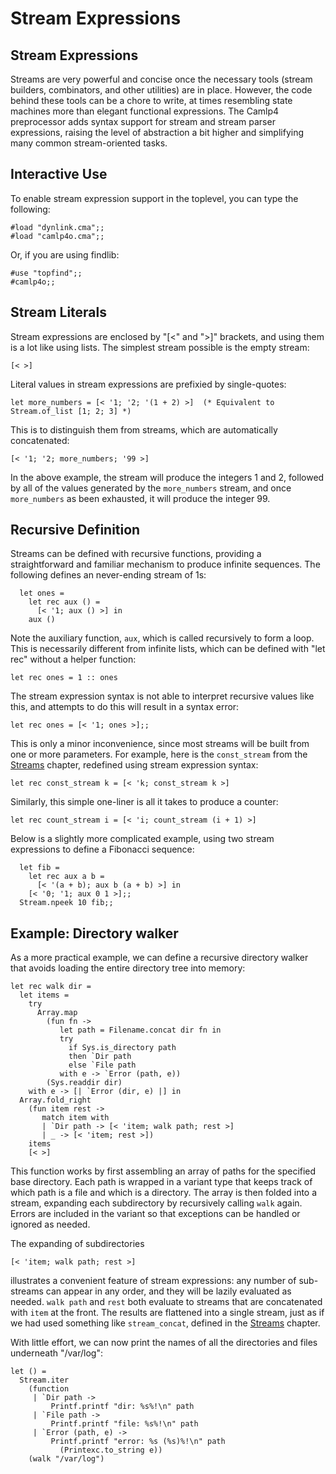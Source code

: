 <!-- ((! set title Streams Expressions !)) ((! set learn !)) -->

# Stream Expressions

## Stream Expressions
Streams are very powerful and concise once the necessary tools (stream
builders, combinators, and other utilities) are in place. However, the
code behind these tools can be a chore to write, at times resembling
state machines more than elegant functional expressions. The Camlp4
preprocessor adds syntax support for stream and stream parser
expressions, raising the level of abstraction a bit higher and
simplifying many common stream-oriented tasks.

## Interactive Use
To enable stream expression support in the toplevel, you can type the
following:

```tryocaml
#load "dynlink.cma";;
#load "camlp4o.cma";;
```
Or, if you are using findlib:

```tryocaml
#use "topfind";;
#camlp4o;;
```
## Stream Literals
Stream expressions are enclosed by "[\<" and "\>]" brackets, and using
them is a lot like using lists. The simplest stream possible is the
empty stream:

```tryocaml
[< >]
```
Literal values in stream expressions are prefixied by single-quotes:

```tryocaml
let more_numbers = [< '1; '2; '(1 + 2) >]  (* Equivalent to Stream.of_list [1; 2; 3] *)
```
This is to distinguish them from streams, which are automatically
concatenated:

```tryocaml
[< '1; '2; more_numbers; '99 >]
```
In the above example, the stream will produce the integers 1 and 2,
followed by all of the values generated by the `more_numbers` stream,
and once `more_numbers` as been exhausted, it will produce the integer
99.

## Recursive Definition
Streams can be defined with recursive functions, providing a
straightforward and familiar mechanism to produce infinite sequences.
The following defines an never-ending stream of 1s:

```tryocaml
  let ones =
    let rec aux () =
      [< '1; aux () >] in
    aux ()
```
Note the auxiliary function, `aux`, which is called recursively to form
a loop. This is necessarily different from infinite lists, which can be
defined with "let rec" without a helper function:

```tryocaml
let rec ones = 1 :: ones
```
The stream expression syntax is not able to interpret recursive values
like this, and attempts to do this will result in a syntax error:

```tryocaml
let rec ones = [< '1; ones >];;
```
This is only a minor inconvenience, since most streams will be built
from one or more parameters. For example, here is the `const_stream`
from the [Streams](streams.html "Streams") chapter, redefined using
stream expression syntax:

```tryocaml
let rec const_stream k = [< 'k; const_stream k >]
```
Similarly, this simple one-liner is all it takes to produce a counter:

```tryocaml
let rec count_stream i = [< 'i; count_stream (i + 1) >]
```
Below is a slightly more complicated example, using two stream
expressions to define a Fibonacci sequence:

```tryocaml
  let fib =
    let rec aux a b =
      [< '(a + b); aux b (a + b) >] in
    [< '0; '1; aux 0 1 >];;
  Stream.npeek 10 fib;;
```
## Example: Directory walker
As a more practical example, we can define a recursive directory walker
that avoids loading the entire directory tree into memory:

```tryocaml
let rec walk dir =
  let items =
    try
      Array.map
        (fun fn ->
           let path = Filename.concat dir fn in
           try
             if Sys.is_directory path
             then `Dir path
             else `File path
           with e -> `Error (path, e))
        (Sys.readdir dir)
    with e -> [| `Error (dir, e) |] in
  Array.fold_right
    (fun item rest ->
       match item with
       | `Dir path -> [< 'item; walk path; rest >]
       | _ -> [< 'item; rest >])
    items
    [< >]
```
This function works by first assembling an array of paths for the
specified base directory. Each path is wrapped in a variant type that
keeps track of which path is a file and which is a directory. The array
is then folded into a stream, expanding each subdirectory by recursively
calling `walk` again. Errors are included in the variant so that
exceptions can be handled or ignored as needed.

The expanding of subdirectories

```tryocaml
[< 'item; walk path; rest >]
```
illustrates a convenient feature of stream expressions: any number of
sub-streams can appear in any order, and they will be lazily evaluated
as needed. `walk path` and `rest` both evaluate to streams that are
concatenated with `item` at the front. The results are flattened into a
single stream, just as if we had used something like `stream_concat`,
defined in the [Streams](streams.html "Streams") chapter.

With little effort, we can now print the names of all the directories
and files underneath "/var/log":

```tryocaml
let () =
  Stream.iter
    (function
     | `Dir path ->
         Printf.printf "dir: %s%!\n" path
     | `File path ->
         Printf.printf "file: %s%!\n" path
     | `Error (path, e) ->
         Printf.printf "error: %s (%s)%!\n" path
           (Printexc.to_string e))
    (walk "/var/log")

```
